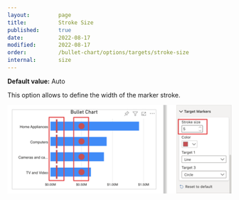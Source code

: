 ```yaml
---
layout:         page
title:          Stroke Size
published:      true
date:           2022-08-17
modified:   	2022-08-17
order:          /bullet-chart/options/targets/stroke-size
internal:       size
---
```

**Default value:** Auto

This option allows to define the width of the marker stroke.

<img src="images/stroke-size.png" width="700">